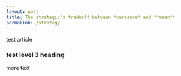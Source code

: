 ```yaml
---
layout: post
title: The strategic's tradeoff between *variance* and **mean**
permalink: /strategy
---
```


test article

### test level 3 heading

more text
